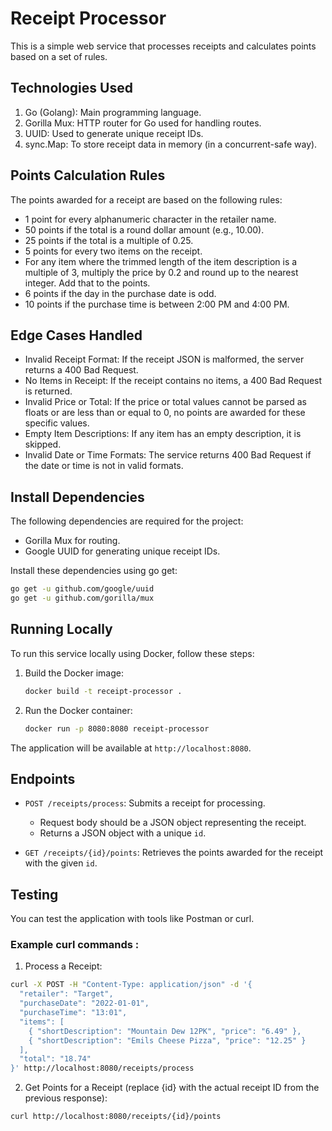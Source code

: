 # Receipt Processor

This is a simple web service that processes receipts and calculates points based on a set of rules.

## Technologies Used

1. Go (Golang): Main programming language.
2. Gorilla Mux: HTTP router for Go used for handling routes.
3. UUID: Used to generate unique receipt IDs.
4. sync.Map: To store receipt data in memory (in a concurrent-safe way).

## Points Calculation Rules
The points awarded for a receipt are based on the following rules:

- 1 point for every alphanumeric character in the retailer name.
- 50 points if the total is a round dollar amount (e.g., 10.00).
- 25 points if the total is a multiple of 0.25.
- 5 points for every two items on the receipt.
- For any item where the trimmed length of the item description is a multiple of 3, multiply the price by 0.2 and round up to the nearest integer. Add that to the points.
- 6 points if the day in the purchase date is odd.
- 10 points if the purchase time is between 2:00 PM and 4:00 PM.


## Edge Cases Handled
- Invalid Receipt Format: If the receipt JSON is malformed, the server returns a 400 Bad Request.
- No Items in Receipt: If the receipt contains no items, a 400 Bad Request is returned.
- Invalid Price or Total: If the price or total values cannot be parsed as floats or are less than or equal to 0, no points are awarded for these specific values.
- Empty Item Descriptions: If any item has an empty description, it is skipped.
- Invalid Date or Time Formats: The service returns 400 Bad Request if the date or time is not in valid formats.

## Install Dependencies

The following dependencies are required for the project:

- Gorilla Mux for routing.
- Google UUID for generating unique receipt IDs.

Install these dependencies using go get:

```bash 
go get -u github.com/google/uuid
go get -u github.com/gorilla/mux
```



## Running Locally

To run this service locally using Docker, follow these steps:

1. Build the Docker image:
    ```bash
    docker build -t receipt-processor .
    ```

2. Run the Docker container:
    ```bash
    docker run -p 8080:8080 receipt-processor
    ```

The application will be available at `http://localhost:8080`.

## Endpoints

- `POST /receipts/process`: Submits a receipt for processing.
    - Request body should be a JSON object representing the receipt.
    - Returns a JSON object with a unique `id`.

- `GET /receipts/{id}/points`: Retrieves the points awarded for the receipt with the given `id`.

## Testing

You can test the application with tools like Postman or curl.

### Example curl commands :

1. Process a Receipt:

```bash
curl -X POST -H "Content-Type: application/json" -d '{
  "retailer": "Target",
  "purchaseDate": "2022-01-01",
  "purchaseTime": "13:01",
  "items": [
    { "shortDescription": "Mountain Dew 12PK", "price": "6.49" },
    { "shortDescription": "Emils Cheese Pizza", "price": "12.25" }
  ],
  "total": "18.74"
}' http://localhost:8080/receipts/process
```

2. Get Points for a Receipt (replace {id} with the actual receipt ID from the previous response):

```bash
curl http://localhost:8080/receipts/{id}/points
```